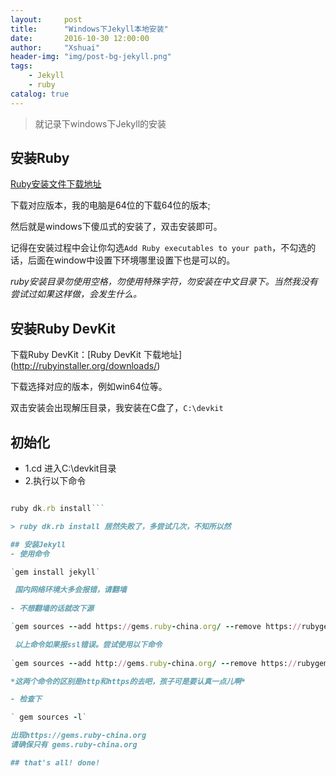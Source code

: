 ```yaml
---
layout:     post
title:      "Windows下Jekyll本地安装"
date:       2016-10-30 12:00:00
author:     "Xshuai"
header-img: "img/post-bg-jekyll.png"
tags:
    - Jekyll
    - ruby
catalog: true
---
```


> 就记录下windows下Jekyll的安装

## 安装Ruby 

[Ruby安装文件下载地址](http://rubyinstaller.org/downloads/)

下载对应版本，我的电脑是64位的下载64位的版本;

然后就是windows下傻瓜式的安装了，双击安装即可。

记得在安装过程中会让你勾选`Add Ruby executables to your path`，不勾选的话，后面在window中设置下环境哪里设置下也是可以的。

 *ruby安装目录勿使用空格，勿使用特殊字符，勿安装在中文目录下。当然我没有尝试过如果这样做，会发生什么。*
 
## 安装Ruby DevKit

下载Ruby DevKit：[Ruby DevKit 下载地址] (http://rubyinstaller.org/downloads/)

下载选择对应的版本，例如win64位等。

双击安装会出现解压目录，我安装在C盘了，`C:\devkit`

## 初始化
- 1.cd 进入C:\devkit目录
- 2.执行以下命令

```ruby dk.rb init

ruby dk.rb install``` 

> ruby dk.rb install 居然失败了，多尝试几次，不知所以然

## 安装Jekyll
- 使用命令

`gem install jekyll`

 国内网络环境大多会报错，请翻墙
 
- 不想翻墙的话就改下源

`gem sources --add https://gems.ruby-china.org/ --remove https://rubygems.org/`

 以上命令如果报ssl错误。尝试使用以下命令
 
`gem sources --add http://gems.ruby-china.org/ --remove https://rubygems.org/`

*这两个命令的区别是http和https的去吧，孩子可是要认真一点儿啊*

- 检查下

` gem sources -l` 

出现https://gems.ruby-china.org
请确保只有 gems.ruby-china.org

## that's all! done!